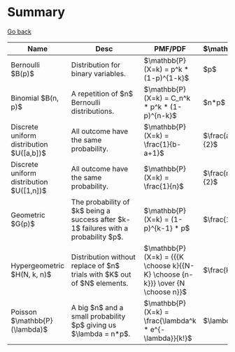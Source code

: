 # Summary

[Go back](..#cheatsheet)

<div class="d-print-table table-responsive">
<table class="table table-bordered table table-striped">
    <thead>
        <tr>
            <th style="min-width: 50px;">Name</th>
            <th style="min-width: 150px;">Desc</th>
            <th>PMF/PDF</th>
            <th>$\mathbb{E}$</th>
            <th>$\mathbb{V}$</th>
            <th>CDF</th>
            <th>MGF</th>
        </tr>
    </thead>
    <tbody>
        <tr>
            <td>Bernoulli $B(p)$</td>
            <td>Distribution for binary variables.</td>
            <td>$\mathbb{P}(X=k) = p^k * (1-p)^{1-k}$</td>
            <td>$p$</td>
            <td>$p * (1-p)$</td>
            <td>$1-p$</td>
            <td>$(1-p)+p*e^t$</td>
        </tr>
        <tr>
            <td>Binomial $B(n, p)$</td>
            <td>A repetition of $n$ Bernoulli distributions.</td>
            <td>$\mathbb{P}(X=k) =  C_n^k * p^k * (1-p)^{n-k}$</td>
            <td>$n*p$</td>
            <td>$n * p * (1-p)$</td>
            <td>messy</td>
            <td>$((1-p)+p*e^t)^n$</td>
        </tr>
        <tr>
            <td>Discrete uniform distribution $U([a,b])$</td>
            <td>All outcome have the same probability.</td>
            <td>$\mathbb{P}(X=k) = \frac{1}{b-a+1}$</td>
            <td>$\frac{a+b}{2}$</td>
            <td>$\frac{(b-a)(b-a+2)}{12}$</td>
            <td>$\frac{\lfloor k\rfloor-a+1}{b-a+1}$</td>
            <td>messy</td>
        </tr>
        <tr>
            <td>Discrete uniform distribution $U([1,n])$</td>
            <td>All outcome have the same probability.</td>
            <td>$\mathbb{P}(X=k) = \frac{1}{n}$</td>
            <td>$\frac{n+1}{2}$</td>
            <td>$\frac{n^2 - 1}{12}$</td>
            <td>$\frac{\lfloor k\rfloor}{n}$</td>
            <td>messy</td>
        </tr>
        <tr>
            <td>Geometric $G(p)$</td>
            <td>
                The probability of $k$ being a success after
                $k-1$ failures with a probability $p$.
            </td>
            <td>$\mathbb{P}(X=k) = (1-p)^{k-1} * p$</td>
            <td>$\frac{1}{p}$</td>
            <td>$\frac{1-p}{p^2}$</td>
            <td>$1-(1-p)^k$</td>
            <td>$\frac{p * e^t}{1-(1-p) * e^t}$</td>
        </tr>
        <tr>
            <td>Hypergeometric $H(N, k, n)$</td>
            <td>
                Distribution without replace of
                $n$ trials with $K$ out of $N$ elements.
            </td>
            <td>$\mathbb{P}(X=k) = {{{K \choose k}{{N-K} \choose {n-k}}} \over {N \choose n}}$</td>
            <td>$\frac{K}{N}$</td>
            <td>$\mathbb{E}(X) * (1 - \frac{K}{N}) * \frac{N-n}{N-1}$</td>
            <td>messy</td>
            <td>messy</td>
        </tr>
        <tr>
            <td>Poisson $\mathbb{P}(\lambda)$</td>
            <td>
                A big $n$ and a small probability $p$ giving us
                $\lambda = n*p$.
            </td>
            <td>$\mathbb{P}(X=k) = \frac{\lambda^k *  e^{-\lambda}}{k!}$</td>
            <td>$\lambda$</td>
            <td>$\lambda$</td>
            <td>messy</td>
            <td>$e^{\lambda * (e^{t}-1)}$</td>
        </tr>
    </tbody>
</table>
</div>